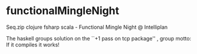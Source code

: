 functionalMingleNight
=====================

Seq.zip clojure fsharp scala - Functional Mingle Night @ Intelliplan

The haskell groups solution on the ``+1 pass on tcp package''
, group motto: If it compiles it works!

